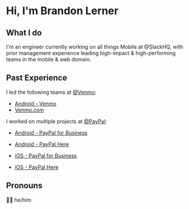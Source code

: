 # Hi, I'm Brandon Lerner

## What I do

I'm an engineer currently working on all things Mobile at @SlackHQ, with prior management experience leading high-impact & high-performing teams in the mobile & web domain.

## Past Experience 

I led the following teams at [@Venmo](https://github.com/venmo):
* [Android - Venmo](https://play.google.com/store/apps/details?id=com.venmo&hl=en_US)
* [Venmo.com](https://venmo.com/)

I worked on multiple projects at [@PayPal](https://github.com/paypal):
* [Android -  PayPal for Business](https://play.google.com/store/apps/details?id=com.paypal.merchant.client&hl=en_US)
* [Android -  PayPal Here](https://play.google.com/store/apps/details?id=com.paypal.here&hl=en_US)

* [iOS -  PayPal for Business](https://apps.apple.com/us/app/paypal-business-invoice-maker/id1053148887)
* [iOS -  PayPal Here](https://apps.apple.com/us/app/paypal-here-point-of-sale/id505911015)



## Pronouns

:man_technologist: he/him 

<!--
**lernerb/lernerb** is a ✨ _special_ ✨ repository because its `README.md` (this file) appears on your GitHub profile.

Here are some ideas to get you started:

- 🔭 I’m currently working on ...
- 🌱 I’m currently learning ...
- 👯 I’m looking to collaborate on ...
- 🤔 I’m looking for help with ...
- 💬 Ask me about ...
- 📫 How to reach me: ...
- 😄 Pronouns: ...
- ⚡ Fun fact: ...
-->
